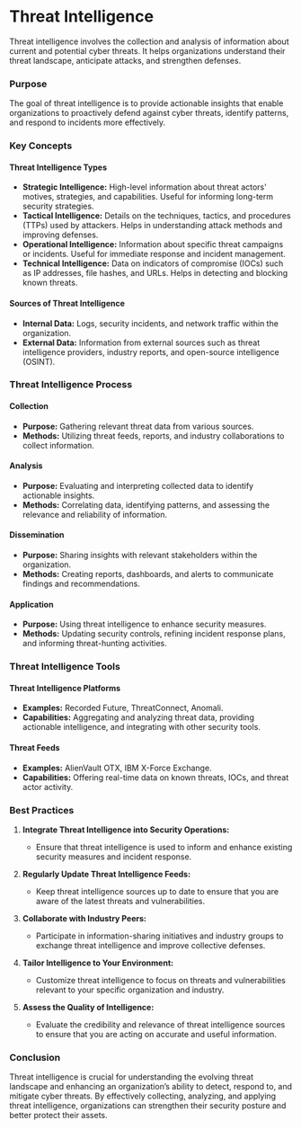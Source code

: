 # Threat Intelligence

Threat intelligence involves the collection and analysis of information about current and potential cyber threats. It helps organizations understand their threat landscape, anticipate attacks, and strengthen defenses.

### Purpose

The goal of threat intelligence is to provide actionable insights that enable organizations to proactively defend against cyber threats, identify patterns, and respond to incidents more effectively.

### Key Concepts

#### Threat Intelligence Types

- **Strategic Intelligence:** High-level information about threat actors' motives, strategies, and capabilities. Useful for informing long-term security strategies.
- **Tactical Intelligence:** Details on the techniques, tactics, and procedures (TTPs) used by attackers. Helps in understanding attack methods and improving defenses.
- **Operational Intelligence:** Information about specific threat campaigns or incidents. Useful for immediate response and incident management.
- **Technical Intelligence:** Data on indicators of compromise (IOCs) such as IP addresses, file hashes, and URLs. Helps in detecting and blocking known threats.

#### Sources of Threat Intelligence

- **Internal Data:** Logs, security incidents, and network traffic within the organization.
- **External Data:** Information from external sources such as threat intelligence providers, industry reports, and open-source intelligence (OSINT).

### Threat Intelligence Process

#### Collection

- **Purpose:** Gathering relevant threat data from various sources.
- **Methods:** Utilizing threat feeds, reports, and industry collaborations to collect information.

#### Analysis

- **Purpose:** Evaluating and interpreting collected data to identify actionable insights.
- **Methods:** Correlating data, identifying patterns, and assessing the relevance and reliability of information.

#### Dissemination

- **Purpose:** Sharing insights with relevant stakeholders within the organization.
- **Methods:** Creating reports, dashboards, and alerts to communicate findings and recommendations.

#### Application

- **Purpose:** Using threat intelligence to enhance security measures.
- **Methods:** Updating security controls, refining incident response plans, and informing threat-hunting activities.

### Threat Intelligence Tools

#### Threat Intelligence Platforms

- **Examples:** Recorded Future, ThreatConnect, Anomali.
- **Capabilities:** Aggregating and analyzing threat data, providing actionable intelligence, and integrating with other security tools.

#### Threat Feeds

- **Examples:** AlienVault OTX, IBM X-Force Exchange.
- **Capabilities:** Offering real-time data on known threats, IOCs, and threat actor activity.

### Best Practices

1. **Integrate Threat Intelligence into Security Operations:**
    
    - Ensure that threat intelligence is used to inform and enhance existing security measures and incident response.
2. **Regularly Update Threat Intelligence Feeds:**
    
    - Keep threat intelligence sources up to date to ensure that you are aware of the latest threats and vulnerabilities.
3. **Collaborate with Industry Peers:**
    
    - Participate in information-sharing initiatives and industry groups to exchange threat intelligence and improve collective defenses.
4. **Tailor Intelligence to Your Environment:**
    
    - Customize threat intelligence to focus on threats and vulnerabilities relevant to your specific organization and industry.
5. **Assess the Quality of Intelligence:**
    
    - Evaluate the credibility and relevance of threat intelligence sources to ensure that you are acting on accurate and useful information.

### Conclusion

Threat intelligence is crucial for understanding the evolving threat landscape and enhancing an organization’s ability to detect, respond to, and mitigate cyber threats. By effectively collecting, analyzing, and applying threat intelligence, organizations can strengthen their security posture and better protect their assets.

